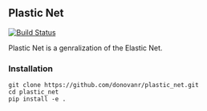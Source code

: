 ## Plastic Net
[![Build Status](https://www.travis-ci.com/donovanr/plastic_net.svg?branch=master)](https://www.travis-ci.com/donovanr/plastic_net)

Plastic Net is a genralization of the Elastic Net.

### Installation

```
git clone https://github.com/donovanr/plastic_net.git
cd plastic_net
pip install -e .
```

